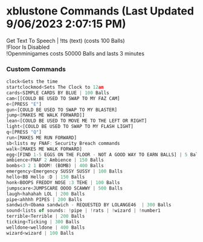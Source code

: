 # xblustone Commands (Last Updated 9/06/2023 2:07:15 PM)
Get Text To Speech | !tts (text) (costs 100 Balls) <br>
!Floor Is Disabled <br>
!Openminigames costs 50000 Balls and lasts 3 minutes <br>
### Custom Commands <br>
```js
clock<Gets the time
startclockmod<Sets The Clock to 12am
cards<SIMPLE CARDS BY BLUE | 100 Balls
cam<[[COULD BE USED TO SWAP TO MY FAZ CAM]
e<[PRESS "E"]
gun<[COULD BE USED TO SWAP TO MY BLASTER]
jump<[MAKES ME WALK FORWARD]]
lean<[COULD BE USED TO MOVE ME TO THE LEFT OR RIGHT]
light<[COULD BE USED TO SWAP TO MY FLASH LIGHT]
q<[PRESS "Q"]
run<[MAKES ME RUN FORWARD]
sb<lists my FNAF: Security Breach commands
walk<[MAKES ME WALK FORWARD]
egg<[FIND 1-5 EGGS ON THE FLOOR - NOT A GOOD WAY TO EARN BALLS] | 5 Balls
ambience<FNAF 2 Ambience | 150 Balls
bombs<3 2 1 BOOM! (BOMB) | 400 Balls
emergency<Emergency SUSSY SUSSY | 100 Balls
hello<BB Hello :D | 150 Balls
honk<BOOPS FREDDY NOSE :3 TEHE | 100 Balls
jumpscare<JUMPSCARE OOOO SCAWWY | 500 Balls
laugh<hahahah LOL | 200 Balls
pipe<ahhhh PIPES | 200 Balls
sandwich<Obama sandwich - REQUESTED BY LOLANGE46  | 300 Balls
sound<lists of sounds: !pipe | !rats | !wizard | !number1
terrible<Terrible | 200 Balls
ticking<Ticking | 300 Balls
welldone<welldone | 400 Balls
wizard<wizard | 100 Balls

